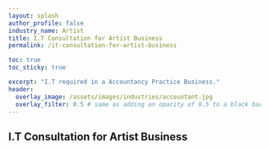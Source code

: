 ```yaml
---
layout: splash 
author_profile: false 
industry_name: Artist
title: I.T Consultation for Artist Business
permalink: /it-consultation-for-artist-business

toc: true
toc_sticky: true

excerpt: "I.T required in a Accountancy Practice Business."
header:
  overlay_image: /assets/images/industries/accountant.jpg
  overlay_filter: 0.5 # same as adding an opacity of 0.5 to a black background
---
```


## I.T Consultation for Artist Business